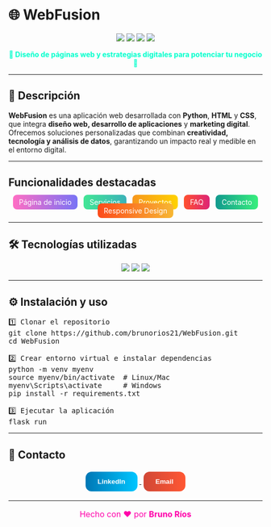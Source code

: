 # 🌐 WebFusion

<p align="center">
  <img src="https://img.shields.io/badge/Python-3.10-blue?logo=python&style=for-the-badge" />
  <img src="https://img.shields.io/badge/HTML5-orange?logo=html5&style=for-the-badge" />
  <img src="https://img.shields.io/badge/CSS3-blue?logo=css3&style=for-the-badge" />
  <img src="https://img.shields.io/badge/License-MIT-green?style=for-the-badge" />
</p>

<p align="center">
  <b style="color:#00ffcc;">🚀 Diseño de páginas web y estrategias digitales para potenciar tu negocio 🚀</b>
</p>

---

## 📖 Descripción
**WebFusion** es una aplicación web desarrollada con **Python**, **HTML** y **CSS**, que integra **diseño web, desarrollo de aplicaciones** y **marketing digital**.  
Ofrecemos soluciones personalizadas que combinan **creatividad, tecnología y análisis de datos**, garantizando un impacto real y medible en el entorno digital.

---

## Funcionalidades destacadas
<div align="center">
  <span style="background: linear-gradient(90deg, #ff6ec4, #7873f5); color:white; padding:6px 12px; border-radius:8px; margin:4px;">Página de inicio</span>
  <span style="background: linear-gradient(90deg, #42e695, #3bb2b8); color:white; padding:6px 12px; border-radius:8px; margin:4px;">Servicios</span>
  <span style="background: linear-gradient(90deg, #f7971e, #ffd200); color:white; padding:6px 12px; border-radius:8px; margin:4px;">Proyectos</span>
  <span style="background: linear-gradient(90deg, #ff512f, #dd2476); color:white; padding:6px 12px; border-radius:8px; margin:4px;">FAQ</span>
  <span style="background: linear-gradient(90deg, #11998e, #38ef7d); color:white; padding:6px 12px; border-radius:8px; margin:4px;">Contacto</span>
  <span style="background: linear-gradient(90deg, #fc4a1a, #f7b733); color:white; padding:6px 12px; border-radius:8px; margin:4px;">Responsive Design</span>
</div>

---

## 🛠️ Tecnologías utilizadas
<p align="center">
  <img src="https://img.shields.io/badge/Python-3.10-blue?logo=python" />
  <img src="https://img.shields.io/badge/HTML5-orange?logo=html5" />
  <img src="https://img.shields.io/badge/CSS3-blue?logo=css3" />
</p>

---

## ⚙️ Instalación y uso

<pre>
1️⃣ Clonar el repositorio
git clone https://github.com/brunorios21/WebFusion.git
cd WebFusion

2️⃣ Crear entorno virtual e instalar dependencias
python -m venv myenv
source myenv/bin/activate  # Linux/Mac
myenv\Scripts\activate     # Windows
pip install -r requirements.txt

3️⃣ Ejecutar la aplicación
flask run
</pre>

---

## 📱 Contacto

<div align="center" style="margin-top:10px;">
  <a href="https://www.bing.com/search?filters=ufn%3a%22LinkedIn%22+sid%3a%22401e29b7-e564-7d0a-69dd-4aeff23c198d%22&qs=MB&pq=link&sk=CSYN1&sc=12-4&pglt=297&q=linkedin&cvid=b29a6edf7a9d457d9af44de0175da11d&gs_lcrp=EgRlZGdlKgYIARAuGEAyBggAEEUYOTIGCAEQLhhAMgYIAhAAGEAyBggDEAAYQDIGCAQQABhAMgYIBRAuGEAyBggGEAAYQDIGCAcQABhAMgYICBAAGEDSAQgyMDYzajBqMagCALACAA&FORM=ANNTA1&PC=U531" target="_blank">
    <button style="background: linear-gradient(90deg,#0077B5,#00c6ff); color:white; padding:12px 24px; border:none; border-radius:12px; cursor:pointer; font-weight:bold; margin:4px;">
      LinkedIn
    </button>
  </a>
  <a href="brunorioscorp4@gmail.com">
    <button style="background: linear-gradient(90deg,#D14836,#FF5733); color:white; padding:12px 24px; border:none; border-radius:12px; cursor:pointer; font-weight:bold; margin:4px;">
      Email
    </button>
  </a>
</div>

---

<p align="center" style="font-size:16px; color:#ff00aa;">
  Hecho con ❤️ por <b>Bruno Ríos</b>
</p>

